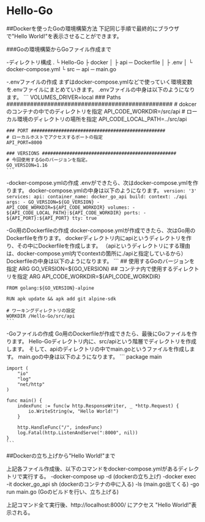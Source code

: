 # Hello-Go

##Dockerを使ったGoの環境構築方法
下記同じ手順で最終的にブラウザで"Hello World!"を表示させることができます。

###Goの環境構築からGoファイル作成まで

-ディレクトリ構成
    .
    └ Hello-Go
        ├ docker
        │   ├ api ─ Dockerfile
        │   ├ .env
        │   └ docker-compose.yml
        └ src ─ api ─ main.go

-.envファイルの作成
    まずはdocker-compose.ymlなどで使っていく環境変数を.envファイルにまとめていきます。
    .envファイルの中身は以下のようになります。
    ```
    VOLUMES_DRIVER=local
    ### Paths #################################################
    # dokcerのコンテナの中でのディレクトリを指定
    API_CODE_WORKDIR=/src/api
    # ローカル環境のディレクトリの場所を指定
    API_CODE_LOCAL_PATH=../src/api
    
    ### PORT #################################################
    # ローカルホストでアクセスするポートの指定
    API_PORT=8000
    
    ### VERSIONS #################################################
    # 今回使用するGoのバージョンを指定。
    GO_VERSION=1.16
    ```

-docker-compose.ymlの作成
    .envができたら、次はdocker-compose.ymlを作ります。
    docker-compose.ymlの中身は以下のようになります。
    ```
    version: '3'
    services:
    api:
        container_name: docker_go_api
        build:
        context: ./api
        args:
            - GO_VERSION=${GO_VERSION}
            - API_CODE_WORKDIR=${API_CODE_WORKDIR}
        volumes:
        - ${API_CODE_LOCAL_PATH}:${API_CODE_WORKDIR}
        ports:
        - ${API_PORT}:${API_PORT}
        tty: true
    ```

-Go用のDockerfileの作成
    docker-compose.ymlが作成できたら、次はGo用のDockerfileを作ります。
    dockerディレクトリ内にapiというディレクトリを作り、その中にDockerfileを作成します。
    （apiというディレクトリにする理由は、docker-compose.yml内でcontextの箇所に./apiと指定しているから）
    Dockerfileの中身は以下のようになります。
    ```
    ## 使用するGoのバージョンを指定
    ARG GO_VERSION=${GO_VERSION}
    ## コンテナ内で使用するディレクトリを指定
    ARG API_CODE_WORKDIR=${API_CODE_WORKDIR}

    FROM golang:${GO_VERSION}-alpine

    RUN apk update && apk add git alpine-sdk

    # ワーキングディレクトリの設定
    WORKDIR /Hello-Go/src/api
    ```

-Goファイルの作成
    Go用のDockerfileが作成できたら、最後にGoファイルを作ります。
    Hello-Goディレクトリ内に、src/apiという階層でディレクトリを作成します。
    そして、apiのディレクトリの中でmain.goというファイルを作成します。
    main.goの中身は以下のようになります。
    ```
    package main
    
    import (
        "io"
        "log"
        "net/http"
    )
    
    func main() {
        indexFunc := func(w http.ResponseWriter, _ *http.Request) {
            io.WriteString(w, "Hello World!")
        }
    
        http.HandleFunc("/", indexFunc)
        log.Fatal(http.ListenAndServe(":8000", nil))
    }
    ```


##Dockerの立ち上げから"Hello World!"まで

上記各ファイル作成後、以下のコマンドをdocker-compose.ymlがあるディレクトリで実行する。
-docker-compose up -d (dockerの立ち上げ)
-docker exec -it docker_go_api sh (dockerのコンテナの中に入る)
-ls (main.go出てくる)
-go run main.go (Goのビルドを行い、立ち上げる)

上記コマンド全て実行後、http://localhost:8000/ にアクセス
"Hello World!"表示される。

